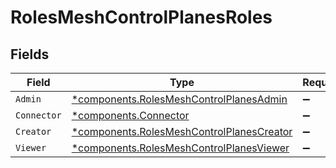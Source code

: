 # RolesMeshControlPlanesRoles


## Fields

| Field                                                                                                 | Type                                                                                                  | Required                                                                                              | Description                                                                                           |
| ----------------------------------------------------------------------------------------------------- | ----------------------------------------------------------------------------------------------------- | ----------------------------------------------------------------------------------------------------- | ----------------------------------------------------------------------------------------------------- |
| `Admin`                                                                                               | [*components.RolesMeshControlPlanesAdmin](../../models/components/rolesmeshcontrolplanesadmin.md)     | :heavy_minus_sign:                                                                                    | N/A                                                                                                   |
| `Connector`                                                                                           | [*components.Connector](../../models/components/connector.md)                                         | :heavy_minus_sign:                                                                                    | N/A                                                                                                   |
| `Creator`                                                                                             | [*components.RolesMeshControlPlanesCreator](../../models/components/rolesmeshcontrolplanescreator.md) | :heavy_minus_sign:                                                                                    | N/A                                                                                                   |
| `Viewer`                                                                                              | [*components.RolesMeshControlPlanesViewer](../../models/components/rolesmeshcontrolplanesviewer.md)   | :heavy_minus_sign:                                                                                    | N/A                                                                                                   |